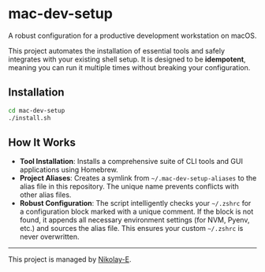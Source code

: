 # mac-dev-setup 

A robust configuration for a productive development workstation on macOS.

This project automates the installation of essential tools and safely integrates with your existing shell setup. It is designed to be **idempotent**, meaning you can run it multiple times without breaking your configuration.

## Installation

```bash
cd mac-dev-setup
./install.sh
```

## How It Works

* **Tool Installation**: Installs a comprehensive suite of CLI tools and GUI applications using Homebrew.
* **Project Aliases**: Creates a symlink from `~/.mac-dev-setup-aliases` to the alias file in this repository. The unique name prevents conflicts with other alias files.
* **Robust Configuration**: The script intelligently checks your `~/.zshrc` for a configuration block marked with a unique comment. If the block is not found, it appends all necessary environment settings (for NVM, Pyenv, etc.) and sources the alias file. This ensures your custom `~/.zshrc` is never overwritten.

---
This project is managed by [Nikolay-E](https://github.com/nikolay-e).